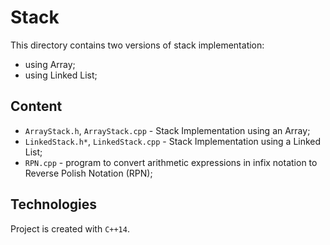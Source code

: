 # Stack
This directory contains two versions of stack implementation:
* using Array;
* using Linked List;

## Content
* ```ArrayStack.h```,  ```ArrayStack.cpp``` - Stack Implementation using an Array;
* ```LinkedStack.h*```, ```LinkedStack.cpp``` - Stack Implementation using a Linked List;
* ```RPN.cpp``` - program to convert arithmetic expressions in infix notation to Reverse Polish Notation (RPN);

## Technologies
Project is created with ```C++14```.
